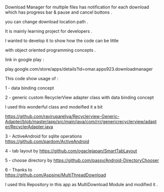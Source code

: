 ﻿Download Manager for multiple files 
has notification  for each download
which has
progress bar &  pause and cancel buttons .

you can  change download location path .

It is mainly learning project for developers .

I wanted to develop it to show how the code can be little

with object oriented programming concepts .


link in google play :

play.google.com/store/apps/details?id=omar.apps923.downloadmanager


This code show usage of :

1 - data binding concept

2 - generic custom RecyclerView adapter class with data binding concept

I used this wonderful class and modeified it a bit

https://github.com/ravirupareliya/Recyclerview-Generic-Adapter/blob/master/app/src/main/java/com/rrr/genericrecyclerview/adapter/RecyclerAdapter.java


3 - ActiveAndroid  for sqlite operations 
https://github.com/pardom/ActiveAndroid

4 - tab layout
by
 https://github.com/ogaclejapan/SmartTabLayout

5 - choose directory 
by
 https://github.com/passy/Android-DirectoryChooser

6 - Thanks to  
https://github.com/Aspsine/MultiThreadDownload

I used this Repository in this app
 as MultiDownload Module and modified it .
